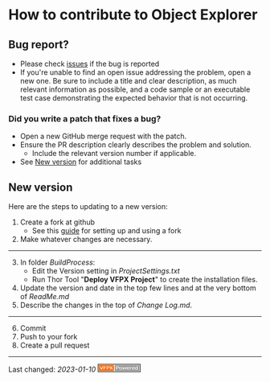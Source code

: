 # How to contribute to Object Explorer

## Bug report?
- Please check [issues](https://github.com/VFPX/ObjectExplorer/issues) if the bug is reported
- If you're unable to find an open issue addressing the problem, open a new one. Be sure to include a title and clear description, as much relevant information as possible, and a code sample or an executable test case demonstrating the expected behavior that is not occurring.

### Did you write a patch that fixes a bug?
- Open a new GitHub merge request with the patch.
- Ensure the PR description clearly describes the problem and solution.
  - Include the relevant version number if applicable.
- See [New version](#new-version) for additional tasks

## New version
Here are the steps to updating to a new version:

1. Create a fork at github
   - See this [guide](https://www.dataschool.io/how-to-contribute-on-github/) for setting up and using a fork
2. Make whatever changes are necessary.
---
3. In folder _BuildProcess_:
   - Edit the Version setting in _ProjectSettings.txt_
   - Run Thor Tool "**Deploy VFPX Project**" to create the installation files.
3. Update the version and date in the top few lines and at the very bottom of _ReadMe.md_ 
3. Describe the changes in the top of _Change Log.md_.
---
6. Commit
9. Push to your fork
10. Create a pull request

----

Last changed: _2023-01-10_
![Picture](../Docs/Images/vfpxpoweredby_alternative.gif)